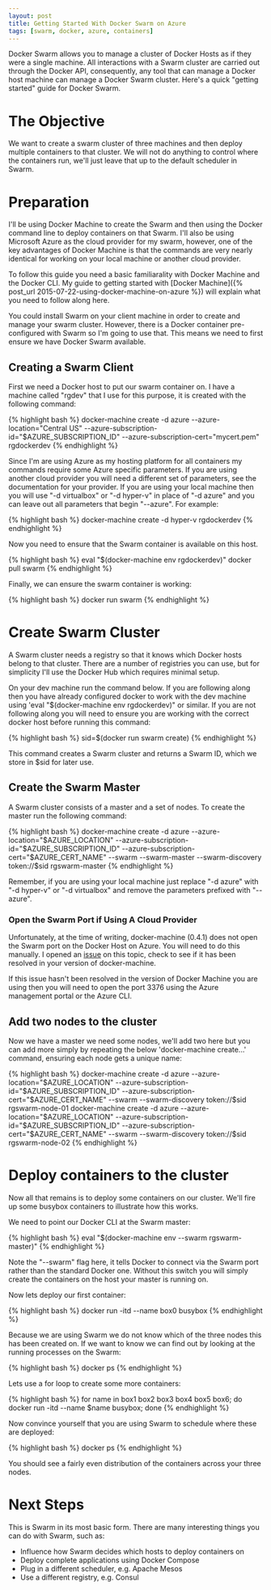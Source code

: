 ```yaml
---
layout: post
title: Getting Started With Docker Swarm on Azure
tags: [swarm, docker, azure, containers]
---
```


Docker Swarm allows you to manage a cluster of Docker Hosts as if they
were a single machine. All interactions with a Swarm cluster are
carried out through the Docker API, consequently, any tool that can
manage a Docker host machine can manage a Docker Swarm cluster. Here's
a quick "getting started" guide for Docker Swarm.

# The Objective

We want to create a swarm cluster of three machines and then deploy
multiple containers to that cluster. We will not do anything to
control where the containers run, we'll just leave that up to the
default scheduler in Swarm.

# Preparation

I'll be using Docker Machine to create the Swarm and then using the
Docker command line to deploy containers on that Swarm. I'll also be
using Microsoft Azure as the cloud provider for my swarm, however, one
of the key advantages of Docker Machine is that the commands are very
nearly identical for working on your local machine or another cloud
provider.

To follow this guide you need a basic familiarality with Docker
Machine and the Docker CLI. My guide to getting started with [Docker
Machine]({% post_url 2015-07-22-using-docker-machine-on-azure %}) will
explain what you need to follow along here.

You could install Swarm on your client machine in order to create and
manage your swarm cluster. However, there is a Docker container
pre-configured with Swarm so I'm going to use that. This means we need
to first ensure we have Docker Swarm available.

## Creating a Swarm Client

First we need a Docker host to put our swarm container on. I have a
machine called "rgdev" that I use for this purpose, it is created with
the following command:

{% highlight bash %}
docker-machine create -d azure --azure-location="Central US" --azure-subscription-id="$AZURE_SUBSCRIPTION_ID" --azure-subscription-cert="mycert.pem" rgdockerdev
{% endhighlight %}

Since I'm are using Azure as my hosting platform for all containers my
commands require some Azure specific parameters. If you are using
another cloud provider you will need a different set of parameters,
see the documentation for your provider. If you are using your local
machine then you will use "-d virtualbox" or "-d hyper-v" in place of
"-d azure" and you can leave out all parameters that begin
"--azure". For example:

{% highlight bash %}
docker-machine create -d hyper-v rgdockerdev
{% endhighlight %}

Now you need to ensure that the Swarm container is available on this
host.

{% highlight bash %}
eval "$(docker-machine env rgdockerdev)"
docker pull swarm
{% endhighlight %}

Finally, we can ensure the swarm container is working:

{% highlight bash %}
docker run swarm
{% endhighlight %}

# Create Swarm Cluster

A Swarm cluster needs a registry so that it knows which Docker hosts
belong to that cluster. There are a number of registries you can use,
but for simplicity I'll use the Docker Hub which requires minimal
setup.

On your dev machine run the command below. If you are following along
then you have already configured docker to work with the dev machine
using 'eval "$(docker-machine env rgdockerdev)" or similar. If you are
not following along you will need to ensure you are working with the
correct docker host before running this command:

{% highlight bash %}
sid=$(docker run swarm create)
{% endhighlight %}

This command creates a Swarm cluster and returns a Swarm ID, which we
store in $sid for later use.

## Create the Swarm Master

A Swarm cluster consists of a master and a set of nodes. To create the
master run the following command:

{% highlight bash %}
docker-machine create -d azure --azure-location="$AZURE_LOCATION" --azure-subscription-id="$AZURE_SUBSCRIPTION_ID" --azure-subscription-cert="$AZURE_CERT_NAME" --swarm --swarm-master --swarm-discovery token://$sid  rgswarm-master
{% endhighlight %}

Remember, if you are using your local machine just replace "-d azure"
with "-d hyper-v" or "-d virtualbox" and remove the parameters
prefixed with "--azure".

### Open the Swarm Port if Using A Cloud Provider

Unfortunately, at the time of writing, docker-machine (0.4.1) does not
open the Swarm port on the Docker Host on Azure. You will need to do
this manually. I opened an
[issue](https://github.com/docker/machine/issues/1748) on this topic,
check to see if it has been resolved in your version of
docker-machine.

If this issue hasn't been resolved in the version of Docker Machine
you are using then you will need to open the port 3376 using the Azure
management portal or the Azure CLI.

## Add two nodes to the cluster

Now we have a master we need some nodes, we'll add two here but you
can add more simply by repeating the below 'docker-machine create...'
command, ensuring each node gets a unique name:

{% highlight bash %}
docker-machine create -d azure --azure-location="$AZURE_LOCATION" --azure-subscription-id="$AZURE_SUBSCRIPTION_ID" --azure-subscription-cert="$AZURE_CERT_NAME" --swarm --swarm-discovery token://$sid rgswarm-node-01
docker-machine create -d azure --azure-location="$AZURE_LOCATION" --azure-subscription-id="$AZURE_SUBSCRIPTION_ID" --azure-subscription-cert="$AZURE_CERT_NAME" --swarm --swarm-discovery token://$sid rgswarm-node-02
{% endhighlight %}

# Deploy containers to the cluster

Now all that remains is to deploy some containers on our
cluster. We'll fire up some busybox containers to illustrate how this
works.

We need to point our Docker CLI at the Swarm master:

{% highlight bash %}
eval "$(docker-machine env --swarm rgswarm-master)"
{% endhighlight %}

Note the "--swarm" flag here, it tells Docker to connect via the Swarm
port rather than the standard Docker one. Without this switch you will
simply create the containers on the host your master is running on.

Now lets deploy our first container:

{% highlight bash %}
docker run -itd --name box0 busybox
{% endhighlight %}

Because we are using Swarm we do not know which of the three nodes
this has been created on. If we want to know we can find out by
looking at the running processes on the Swarm:

{% highlight bash %}
docker ps
{% endhighlight %}

Lets use a for loop to create some more containers:

{% highlight bash %}
for name in box1 box2 box3 box4 box5 box6;
 do docker run -itd --name $name busybox;
done
{% endhighlight %}

Now convince yourself that you are using Swarm to schedule where these
are deployed:

{% highlight bash %}
docker ps
{% endhighlight %}

You should see a fairly even distribution of the containers across
your three nodes.

# Next Steps

This is Swarm in its most basic form. There are many interesting
things you can do with Swarm, such as:

  * Influence how Swarm decides which hosts to deploy containers on
  * Deploy complete applications using Docker Compose
  * Plug in a different scheduler, e.g. Apache Mesos
  * Use a different registry, e.g. Consul

